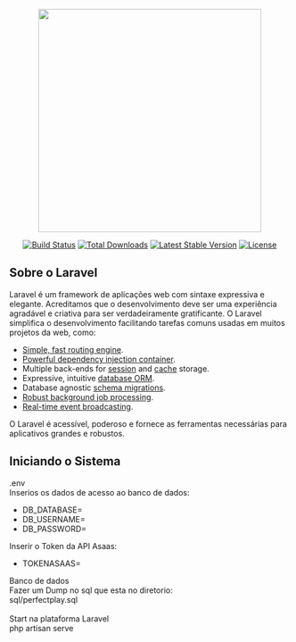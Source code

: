 <p align="center"><a href="https://laravel.com" target="_blank"><img src="https://raw.githubusercontent.com/laravel/art/master/logo-lockup/5%20SVG/2%20CMYK/1%20Full%20Color/laravel-logolockup-cmyk-red.svg" width="400"></a></p>

<p align="center">
<a href="https://travis-ci.org/laravel/framework"><img src="https://travis-ci.org/laravel/framework.svg" alt="Build Status"></a>
<a href="https://packagist.org/packages/laravel/framework"><img src="https://img.shields.io/packagist/dt/laravel/framework" alt="Total Downloads"></a>
<a href="https://packagist.org/packages/laravel/framework"><img src="https://img.shields.io/packagist/v/laravel/framework" alt="Latest Stable Version"></a>
<a href="https://packagist.org/packages/laravel/framework"><img src="https://img.shields.io/packagist/l/laravel/framework" alt="License"></a>
</p>

## Sobre o Laravel

Laravel é um framework de aplicações web com sintaxe expressiva e elegante. Acreditamos que o desenvolvimento deve ser uma experiência agradável e criativa para ser verdadeiramente gratificante. O Laravel simplifica o desenvolvimento facilitando tarefas comuns usadas em muitos projetos da web, como:

- [Simple, fast routing engine](https://laravel.com/docs/routing).
- [Powerful dependency injection container](https://laravel.com/docs/container).
- Multiple back-ends for [session](https://laravel.com/docs/session) and [cache](https://laravel.com/docs/cache) storage.
- Expressive, intuitive [database ORM](https://laravel.com/docs/eloquent).
- Database agnostic [schema migrations](https://laravel.com/docs/migrations).
- [Robust background job processing](https://laravel.com/docs/queues).
- [Real-time event broadcasting](https://laravel.com/docs/broadcasting).

O Laravel é acessível, poderoso e fornece as ferramentas necessárias para aplicativos grandes e robustos.

## Iniciando o Sistema

<div>.env</div>
    <div>
        Inserios os dados de acesso ao banco de dados:
        <ul>
            <li>DB_DATABASE=</li>
            <li>DB_USERNAME=</li>
            <li>DB_PASSWORD=</li>
        </ul>
    </div>
    <div>
        Inserir o Token da API Asaas:
        <ul>
            <li>TOKENASAAS=</li>
        </ul>
    </div>

<div>Banco de dados</div>
    <div>
        Fazer um Dump no sql que esta no diretorio:
        <br>
        sql/perfectplay.sql
    </div>
<br>
<div>Start na plataforma Laravel</div>
    <div>php artisan serve</div>
